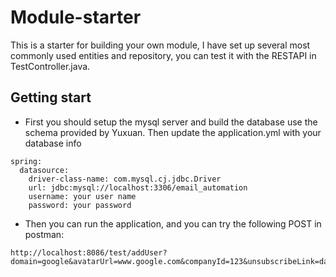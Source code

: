 # Module-starter
This is a starter for building your own module, I have set up several most commonly used entities and repository, you can test it with the RESTAPI in TestController.java.
## Getting start
- First you should setup the mysql server and build the database use the schema provided by Yuxuan. Then update the application.yml with your database info
```
spring:
  datasource:
    driver-class-name: com.mysql.cj.jdbc.Driver
    url: jdbc:mysql://localhost:3306/email_automation
    username: your user name
    password: your password
```
- Then you can run the application, and you can try the following POST in postman:  
```
http://localhost:8086/test/addUser?domain=google&avatarUrl=www.google.com&companyId=123&unsubscribeLink=dawjiotawfjkpa&subsriptionType=dwadsad&createdBy=1&password_hash=123&subscriptionType=ss&unsubscribeType=32&username=aag&apiKey=12333
```
